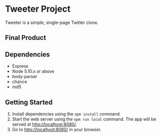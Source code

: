 # Tweeter Project

Tweeter is a simple, single-page Twitter clone.

## Final Product

<!-- !["Screenshot of URLs home page"](https://github.com/natashachiu/tinyapp/blob/main/docs/urls.png?raw=true)
!["Screenshot of create page"](https://github.com/natashachiu/tinyapp/blob/main/docs/create-url.png?raw=true)
!["Screenshot of edit page"](https://github.com/natashachiu/tinyapp/blob/main/docs/url-page.png?raw=true)
!["Screenshot of register page"](https://github.com/natashachiu/tinyapp/blob/main/docs/register.png?raw=true) -->


## Dependencies

- Express
- Node 5.10.x or above
- body-parser
- chance
- md5

## Getting Started

1. Install dependencies using the `npm install` command.
2. Start the web server using the `npm run local` command. The app will be served at <http://localhost:8080/>.
3. Go to <http://localhost:8080/> in your browser.
